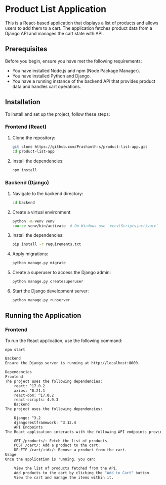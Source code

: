 # Product List Application

This is a React-based application that displays a list of products and allows users to add them to a cart. The application fetches product data from a Django API and manages the cart state with API.

## Prerequisites

Before you begin, ensure you have met the following requirements:
- You have installed Node.js and npm (Node Package Manager).
- You have installed Python and Django.
- You have a running instance of the backend API that provides product data and handles cart operations.

## Installation

To install and set up the project, follow these steps:

### Frontend (React)

1. Clone the repository:
    ```bash
    git clone https://github.com/Prashanth-s/product-list-app.git
    cd product-list-app
    ```

2. Install the dependencies:
    ```bash
    npm install
    ```

### Backend (Django)

1. Navigate to the backend directory:
    ```bash
    cd backend
    ```

2. Create a virtual environment:
    ```bash
    python -m venv venv
    source venv/bin/activate  # On Windows use `venv\Scripts\activate`
    ```

3. Install the dependencies:
    ```bash
    pip install -r requirements.txt
    ```

4. Apply migrations:
    ```bash
    python manage.py migrate
    ```

5. Create a superuser to access the Django admin:
    ```bash
    python manage.py createsuperuser
    ```

6. Start the Django development server:
    ```bash
    python manage.py runserver
    ```

## Running the Application

### Frontend

To run the React application, use the following command:
```bash
npm start

Backend
Ensure the Django server is running at http://localhost:8000.

Dependencies
Frontend
The project uses the following dependencies:
    react: ^17.0.2
    axios: ^0.21.1
    react-dom: ^17.0.2
    react-scripts: 4.0.3
    Backend
The project uses the following dependencies:

    Django: ^3.2
    djangorestframework: ^3.12.4
    API Endpoints
The React application interacts with the following API endpoints provided by the Django backend:

    GET /products/: Fetch the list of products.
    POST /cart/: Add a product to the cart.
    DELETE /cart/<id>/: Remove a product from the cart.
Usage
Once the application is running, you can:

    View the list of products fetched from the API.
    Add products to the cart by clicking the "Add to Cart" button.
    View the cart and manage the items within it.
